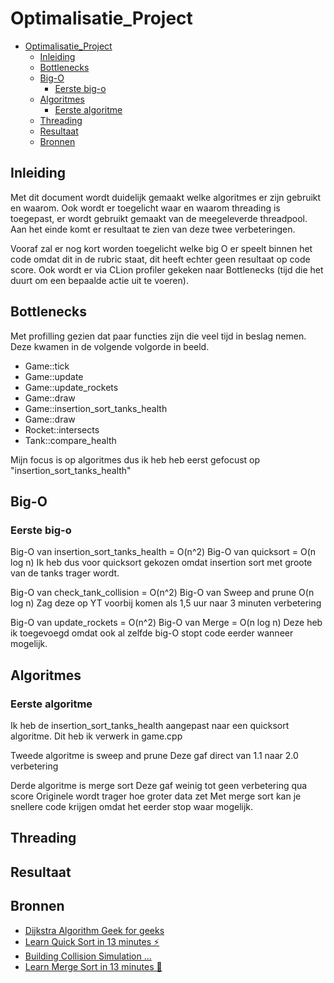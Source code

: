 # Optimalisatie_Project

<!--toc:start-->
- [Optimalisatie_Project](#optimalisatieproject)
  - [Inleiding](#inleiding)
  - [Bottlenecks](#bottlenecks)
  - [Big-O](#big-o)
    - [Eerste big-o](#eerste-big-o)
  - [Algoritmes](#algoritmes)
    - [Eerste algoritme](#eerste-algoritme)
  - [Threading](#threading)
  - [Resultaat](#resultaat)
  - [Bronnen](#bronnen)
<!--toc:end-->

## Inleiding

Met dit document wordt duidelijk gemaakt welke algoritmes er zijn gebruikt en waarom.
Ook wordt er toegelicht waar en waarom threading is toegepast, er wordt gebruikt gemaakt van de meegeleverde threadpool.
Aan het einde komt er resultaat te zien van deze twee verbeteringen.

Vooraf zal er nog kort worden toegelicht welke big O er speelt binnen het code omdat dit in de rubric staat, dit heeft echter geen resultaat op code score.
Ook wordt er via CLion profiler gekeken naar Bottlenecks (tijd die het duurt om een bepaalde actie uit te voeren).

## Bottlenecks

Met profilling gezien dat paar functies zijn die veel tijd in beslag nemen.
Deze kwamen in de volgende volgorde in beeld.

- Game::tick
- Game::update
- Game::update_rockets
- Game::draw
- Game::insertion_sort_tanks_health
- Game::draw
- Rocket::intersects
- Tank::compare_health

Mijn focus is op algoritmes dus ik heb heb eerst gefocust op "insertion_sort_tanks_health"

## Big-O

### Eerste big-o

Big-O van insertion_sort_tanks_health = O(n^2)
Big-O van quicksort = O(n log n)
Ik heb dus voor quicksort gekozen omdat insertion sort met groote van de tanks trager wordt.

Big-O van check_tank_collision = O(n^2)
Big-O van Sweep and prune O(n log n)
Zag deze op YT voorbij komen als 1,5 uur naar 3 minuten verbetering

Big-O van update_rockets = O(n^2)
Big-O van Merge = O(n log n)
Deze heb ik toegevoegd omdat ook al zelfde big-O stopt code eerder wanneer mogelijk.

## Algoritmes

### Eerste algoritme

Ik heb de insertion_sort_tanks_health aangepast naar een quicksort algoritme.
Dit heb ik verwerk in game.cpp

Tweede algoritme is sweep and prune
Deze gaf direct van 1.1 naar 2.0 verbetering

Derde algoritme is merge sort
Deze gaf weinig tot geen verbetering qua score
Originele wordt trager hoe groter data zet
Met merge sort kan je snellere code krijgen omdat het eerder stop waar mogelijk.

## Threading

## Resultaat

## Bronnen

- [Dijkstra Algorithm Geek for geeks]("https://www.geeksforgeeks.org/introduction-to-dijkstras-shortest-path-algorithm/")
- [Learn Quick Sort in 13 minutes ⚡]("https://www.youtube.com/watch?v=Vtckgz38QHs")
- [Building Collision Simulation ...]("https://www.youtube.com/watch?v=eED4bSkYCB8&t=942s")
- [Learn Merge Sort in 13 minutes 🔪]("https://www.youtube.com/watch?v=3j0SWDX4AtU")